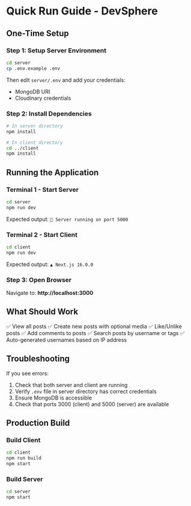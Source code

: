 # Quick Run Guide - DevSphere

## One-Time Setup

### Step 1: Setup Server Environment
```bash
cd server
cp .env.example .env
```
Then edit `server/.env` and add your credentials:
- MongoDB URI
- Cloudinary credentials

### Step 2: Install Dependencies
```bash
# In server directory
npm install

# In client directory
cd ../client
npm install
```

## Running the Application

### Terminal 1 - Start Server
```bash
cd server
npm run dev
```
Expected output: `🚀 Server running on port 5000`

### Terminal 2 - Start Client
```bash
cd client
npm run dev
```
Expected output: `▲ Next.js 16.0.0`

### Step 3: Open Browser
Navigate to: **http://localhost:3000**

## What Should Work

✅ View all posts
✅ Create new posts with optional media
✅ Like/Unlike posts
✅ Add comments to posts
✅ Search posts by username or tags
✅ Auto-generated usernames based on IP address

## Troubleshooting

If you see errors:
1. Check that both server and client are running
2. Verify `.env` file in server directory has correct credentials
3. Ensure MongoDB is accessible
4. Check that ports 3000 (client) and 5000 (server) are available

## Production Build

### Build Client
```bash
cd client
npm run build
npm start
```

### Build Server
```bash
cd server
npm start
```
